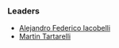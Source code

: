 ### Leaders

* [Alejandro Federico Iacobelli](mailto:alejandro.iacobelli@owasp.org)
* [Martin Tartarelli](mailto:martin.tartarelli@owasp.org)
